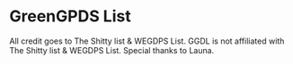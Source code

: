 # GreenGPDS List
All credit goes to The Shitty list & WEGDPS List. GGDL is not affiliated with The Shitty list & WEGDPS List.
Special thanks to Launa.